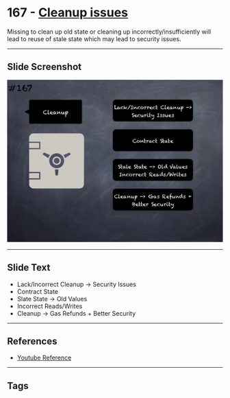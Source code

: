 # 167 - [Cleanup issues](Cleanup%20issues.md)
Missing to clean up old state or cleaning up incorrectly/insufficiently will lead to reuse of stale state which may lead to security issues.
___
## Slide Screenshot
![0167.png](../../images/5.Pitfalls%20and%20Best%20Practices%20201/167.png)
___
## Slide Text
- Lack/Incorrect Cleanup -> Security Issues
- Contract State
- Slate State -> Old Values
- Incorrect Reads/Writes
- Cleanup -> Gas Refunds + Better Security
___
## References
- [Youtube Reference](https://youtu.be/IVbEIbIpWUY?t=426)
___
## Tags